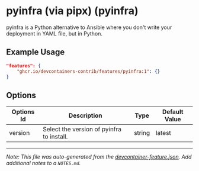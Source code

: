 
# pyinfra (via pipx) (pyinfra)

pyinfra is a Python alternative to Ansible where you don't write your deployment in YAML file, but in Python.

## Example Usage

```json
"features": {
    "ghcr.io/devcontainers-contrib/features/pyinfra:1": {}
}
```

## Options

| Options Id | Description | Type | Default Value |
|-----|-----|-----|-----|
| version | Select the version of pyinfra to install. | string | latest |



---

_Note: This file was auto-generated from the [devcontainer-feature.json](https://github.com/devcontainers-contrib/features/blob/main/src/pyinfra/devcontainer-feature.json).  Add additional notes to a `NOTES.md`._
